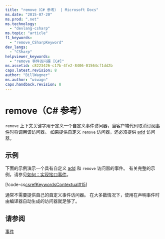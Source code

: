 ```yaml
---
title: "remove（C# 参考） | Microsoft Docs"
ms.date: "2015-07-20"
ms.prod: ".net"
ms.technology: 
  - "devlang-csharp"
ms.topic: "article"
f1_keywords: 
  - "remove_CSharpKeyword"
dev_langs: 
  - "CSharp"
helpviewer_keywords: 
  - "remove 事件访问器 [C#]"
ms.assetid: c8223426-c17b-4fe2-8406-01564cf1dd2b
caps.latest.revision: 8
author: "BillWagner"
ms.author: "wiwagn"
caps.handback.revision: 8
---
```

# remove（C# 参考）
`remove` 上下文关键字用于定义一个自定义事件访问器，当客户端代码取消订阅[事件](../../../csharp/language-reference/keywords/event.md)时将调用该访问器。  如果提供自定义 `remove` 访问器，还必须提供 [add](../../../csharp/language-reference/keywords/add.md) 访问器。  
  
## 示例  
 下面的示例演示一个具有自定义 [add](../../../csharp/language-reference/keywords/add.md) 和 `remove` 访问器的事件。  有关完整的示例，请参见[如何：实现接口事件](../../../csharp/programming-guide/events/how-to-implement-interface-events.md)。  
  
 [!code-cs[csrefKeywordsContextual#15](../../../csharp/language-reference/keywords/codesnippet/csharp/remove_1.cs)]  
  
 通常不需要提供自己的自定义事件访问器。  在大多数情况下，使用在声明事件时由编译器自动生成的访问器就足够了。  
  
## 请参阅  
 [事件](../../../csharp/programming-guide/events/index.md)
